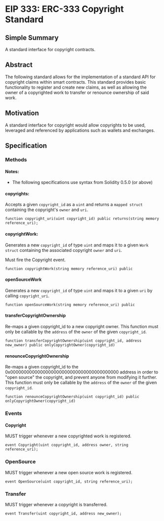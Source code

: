 # EIP 333: ERC-333 Copyright Standard

## Simple Summary

A standard interface for copyright contracts.

## Abstract

The following standard allows for the implementation of a standard API for copyright claims within smart contracts. This standard provides basic functionality to register and create new claims, as well as allowing the owner of a copyrighted work to transfer or renounce ownership of said work.

## Motivation

 A standard interface for copyright would allow copyrights to be used, leveraged and referenced by applications such as wallets and exchanges.

## Specification

### Methods

#### Notes:

  * The following specifications use syntax from Solidity 0.5.0 (or above)

#### copyrights:

Accepts a given `copyright_id` as a `uint` and returns a `mapped struct` containing the copyright's `owner` and `uri`.

```Solidity
function copyright_uri(uint copyright_id) public returns(string memory reference_uri);
```

#### copyrightWork:

Generates a new `copyright_id` of type `uint` and maps it to a given `Work struct` containing the associated copyright `owner` and `uri`.

Must fire the Copyright event.

```Solidity
function copyrightWork(string memory reference_uri) public
```

#### openSourceWork

Generates a new `copyright_id` of type `uint` and maps it to a given `uri` by calling `copyright_uri`.

```Solidity
function openSourceWork(string memory reference_uri) public
```


#### transferCopyrightOwnership

Re-maps a given copyright_id to a new copyright owner. This function must only be callable by the `address` of the `owner` of the given `copyright_id`.

```Solidity
function transferCopyrightOwnership(uint copyright_id, address new_owner) public onlyCopyrightOwner(copyright_id)
```

#### renounceCopyrightOwnership

Re-maps a given copyright_id to the 0x0000000000000000000000000000000000000000 address in order to "open source" the copyright, and prevent anyone from modifying it further. This function must only be callable by the `address` of the `owner` of the given `copyright_id`.

```Solidity
function renounceCopyrightOwnership(uint copyright_id) public onlyCopyrightOwner(copyright_id)
```

### Events

#### Copyright

MUST trigger whenever a new copyrighted work is registered.

```Solidity
event Copyright(uint copyright_id, address owner, string reference_uri);
```

### OpenSource

MUST trigger whenever a new open source work is registered.

```Solidity
event OpenSource(uint copyright_id, string reference_uri);
```

### Transfer

MUST trigger whenever a copyright is transferred.

```Solidity
event Transfer(uint copyright_id, address new_owner);
```
